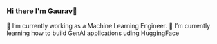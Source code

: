 ### Hi there I'm Gaurav👋
🔭 I’m currently working as a Machine Learning Engineer.
🌱 I’m currently learning how to build GenAI applications uding HuggingFace
<!--
**GauravS-30/GauravS-30** is a ✨ _special_ ✨ repository because its `README.md` (this file) appears on your GitHub profile.

Here are some ideas to get you started:

- 🔭 I’m currently working on ...
- 🌱 I’m currently learning ...
- 👯 I’m looking to collaborate on ...
- 🤔 I’m looking for help with ...
- 💬 Ask me about ...
- 📫 How to reach me: ...
- 😄 Pronouns: ...
- ⚡ Fun fact: ...
-->
